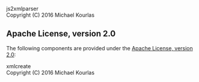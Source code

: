 js2xmlparser  
Copyright (C) 2016 Michael Kourlas

## Apache License, version 2.0 ##

The following components are provided under the [Apache License, version 2.0](https://www.apache.org/licenses/LICENSE-2.0):

xmlcreate  
Copyright (C) 2016 Michael Kourlas  
